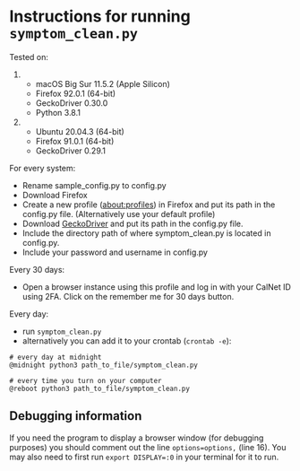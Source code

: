 # Instructions for running `symptom_clean.py`

Tested on:

1. 
    - macOS Big Sur 11.5.2 (Apple Silicon)
    - Firefox 92.0.1 (64-bit)
    - GeckoDriver 0.30.0
    - Python 3.8.1

2.
    - Ubuntu 20.04.3 (64-bit)
    - Firefox 91.0.1 (64-bit)
    - GeckoDriver 0.29.1

For every system:
- Rename sample_config.py to config.py
- Download Firefox
- Create a new profile ([about:profiles](about:profiles)) in Firefox and put its path in the config.py file. (Alternatively use your default profile)
- Download [GeckoDriver](https://github.com/mozilla/geckodriver/releases) and put its path in the config.py file.
- Include the directory path of where symptom_clean.py is located in config.py.
- Include your password and username in config.py


Every 30 days:
- Open a browser instance using this profile and log in with your CalNet ID using 2FA. Click on the remember me for 30 days button.

Every day:
- run `symptom_clean.py`
- alternatively you can add it to your crontab (`crontab -e`):
```
# every day at midnight
@midnight python3 path_to_file/symptom_clean.py

# every time you turn on your computer
@reboot python3 path_to_file/symptom_clean.py
```

## Debugging information
If you need the program to display a browser window (for debugging purposes) you should comment out the line `options=options,` (line 16).
You may also need to first run `export DISPLAY=:0` in your terminal for it to run.